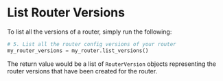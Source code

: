 # List Router Versions

To list all the versions of a router, simply run the following:

```python
# 5. List all the router config versions of your router
my_router_versions = my_router.list_versions()
```

The return value would be a list of `RouterVersion` objects representing the router versions that have been 
created for the router.